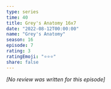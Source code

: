 ```yaml
---
type: series
time: 40
title: Grey's Anatomy 16x7
date: "2022-08-12T00:00:00"
name: "Grey's Anatomy"
season: 16
episode: 7
rating: 3
ratingEmoji: "⭐️⭐️⭐️"
share: false
---
```


_[No review was written for this episode]_
